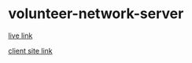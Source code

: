 # volunteer-network-server
[live link](https://re-volunteer-network-client.web.app/)

[client site link](https://github.com/mdmehedyhassan/volunteer-network-client)